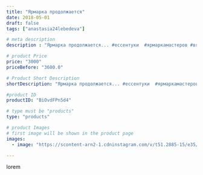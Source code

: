 ```yaml
---
title: "Ярмарка продолжается"
date: 2018-05-01
draft: false
tags: ["anastasia24lebedeva"]

# meta description
description : "Ярмарка продолжается... #ессентуки  #ярмаркамастеров #вязаныеигрушки  #выходные"

# product Price
price: "3000"
priceBefore: "3600.0"

# Product Short Description
shortDescription: "Ярмарка продолжается... #ессентуки  #ярмаркамастеров #вязаныеигрушки  #выходные"

#product ID
productID: "BiOvdFPn5d4"

# type must be "products"
type: "products"

# product Images
# first image will be shown in the product page
images:
  - image: "https://scontent-arn2-1.cdninstagram.com/v/t51.2885-15/e35/30841562_244928179582747_6020237881933561856_n.jpg?se=7&tp=1&_nc_ht=scontent-arn2-1.cdninstagram.com&_nc_cat=107&_nc_ohc=0AdA6p95cOEAX_JZVdG&ccb=7-4&oh=c41a43d6d61e6a3a95a3ce805154cd73&oe=608424A5&ig_cache_key=MTc2OTU2MDQxMDI4NDg1NzIwOA%3D%3D.2-ccb7-4"

---
```

lorem
